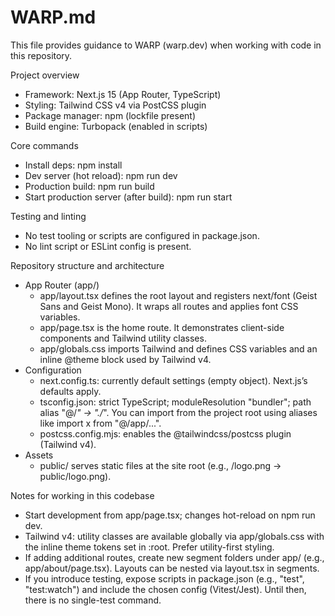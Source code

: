 # WARP.md

This file provides guidance to WARP (warp.dev) when working with code in this repository.

Project overview
- Framework: Next.js 15 (App Router, TypeScript)
- Styling: Tailwind CSS v4 via PostCSS plugin
- Package manager: npm (lockfile present)
- Build engine: Turbopack (enabled in scripts)

Core commands
- Install deps: npm install
- Dev server (hot reload): npm run dev
- Production build: npm run build
- Start production server (after build): npm run start

Testing and linting
- No test tooling or scripts are configured in package.json.
- No lint script or ESLint config is present.

Repository structure and architecture
- App Router (app/)
  - app/layout.tsx defines the root layout and registers next/font (Geist Sans and Geist Mono). It wraps all routes and applies font CSS variables.
  - app/page.tsx is the home route. It demonstrates client-side components and Tailwind utility classes.
  - app/globals.css imports Tailwind and defines CSS variables and an inline @theme block used by Tailwind v4.
- Configuration
  - next.config.ts: currently default settings (empty object). Next.js’s defaults apply.
  - tsconfig.json: strict TypeScript; moduleResolution "bundler"; path alias "@/*" -> "./*". You can import from the project root using aliases like import x from "@/app/...".
  - postcss.config.mjs: enables the @tailwindcss/postcss plugin (Tailwind v4).
- Assets
  - public/ serves static files at the site root (e.g., /logo.png → public/logo.png).

Notes for working in this codebase
- Start development from app/page.tsx; changes hot-reload on npm run dev.
- Tailwind v4: utility classes are available globally via app/globals.css with the inline theme tokens set in :root. Prefer utility-first styling.
- If adding additional routes, create new segment folders under app/ (e.g., app/about/page.tsx). Layouts can be nested via layout.tsx in segments.
- If you introduce testing, expose scripts in package.json (e.g., "test", "test:watch") and include the chosen config (Vitest/Jest). Until then, there is no single-test command.
